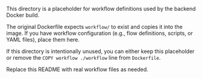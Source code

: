 This directory is a placeholder for workflow definitions used by the backend Docker build.

The original Dockerfile expects `workflow/` to exist and copies it into the image. If you have workflow configuration (e.g., flow definitions, scripts, or YAML files), place them here.

If this directory is intentionally unused, you can either keep this placeholder or remove the `COPY workflow ./workflow` line from `Dockerfile`.

Replace this README with real workflow files as needed.
